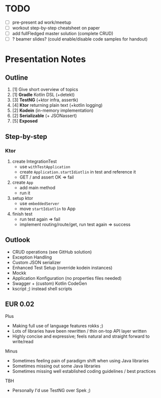 # TODO

* [ ] pre-present ad work/meetup
* [ ] workout step-by-step cheatsheet on paper
* [ ] add fullFledged master solution (complete CRUD)
* [ ] ? beamer slides? (could enable/disable code samples for handout)

# Presentation Notes

## Outline

1. [1] Give short overview of topics
1. [1] **Gradle** Kotlin DSL (+detekt)
1. [3] **TestNG** (+ktor infra, assertk)
1. [4] **Ktor** returning plain text (+kotlin logging)
1. [2] **Kodein** (in-memory implementation)
1. [2] **Serializable** (+ JSONassert)
1. [5] **Exposed**

## Step-by-step

### Ktor

1. create IntegrationTest
    * use `withTestApplication`
    * create `Application.startIdiotlin` in test and reference it
    * GET / and assert OK => fail
1. create `App`
    * add main method
    * run it
1. setup ktor
    * use `embeddedServer`
    * move `startIdiotlin` to App
1. finish test
    * run test again => fail
    * implement routing/route/get, run test again => success

## Outlook

* CRUD operations (see GitHub solution)
* Exception Handling
* Custom JSON serializer
* Enhanced Test Setup (override kodein instances)
* Mockk
* Application Konfiguration (no properties files needed)
* Swagger + (custom) Kotlin CodeGen
* kscript ;) instead shell scripts

## EUR 0.02

Plus
* Making full use of language features rokks ;)
* Lots of libraries have been rewritten / thin on-top API layer written
* Highly concise and expressive; feels natural and straight forward to write/read

Minus
* Sometimes feeling pain of paradigm shift when using Java libraries
* Sometimes missing out some Java libraries
* Sometimes missing well established coding guidelines / best practices

TBH
* Personally I'd use TestNG over Spek ;)
